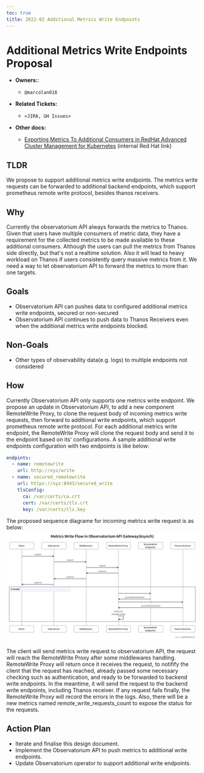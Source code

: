 ```yaml
---
toc: true
title: 2022-02 Additional Metrics Write Endpoints
---
```


# Additional Metrics Write Endpoints Proposal

* **Owners:**:
  * `@marcolan018`

* **Related Tickets:**
  * `<JIRA, GH Issues>`

* **Other docs:**
  * [Exporting Metrics To Additional Consumers in RedHat Advanced Cluster Management for Kubernetes](https://docs.google.com/document/d/1t7GodF4s_V5MtFtjTeiT0UFeQuu7cuSzz9-7FEENDsQ) (internal Red Hat link)

## TLDR

We propose to support additional metrics write endpoints. The metrics write requests can be forwarded to additional backend endpoints, which support prometheus remote write protocol, besides thanos receivers.

## Why
Currently the observatorium API always forwards the metrics to Thanos. Given that users have multiple consumers of metric data, they have a requirement for the collected metrics to be made available to these additional consumers. Although the users can pull the metrics from Thanos side directly, but that's not a realtime solution. Also it will lead to heavy workload on Thanos if users consistently query massive metrics from it. We need a way to let observatorium API to forward the metrics to more than one targets.

## Goals

* Observatorium API can pushes data to configured additional metrics write endpoints, secured or non-secured
* Observatorium API continues to push data to Thanos Receivers even when the additional metrics write endpoints blocked.

## Non-Goals

* Other types of observability data(e.g. logs) to multiple endpoints not considered

## How

Currently Observatorium  API only supports one metrics write endpoint. We propose an update in Observatorium API, to add a new component RemoteWrite Proxy, to clone the request body of incoming metrics write requests, then forward to additional write endpoints, which support prometheus remote write protocol.
For each additional metrics write endpoint, the RemoteWrite Proxy will clone the request body and send it to the endpoint based on its' configurations. A sample additional write endpoints configuration with two endpoints is like below:
```yaml
endpints:
  - name: remotewrite
    url: http://xyz/write
  - name: secured_remotewrite
    url: https://xyz:8443/secured_write
    tlsConfig:
      ca: /var/certs/ca.crt
      cert: /var/certs/tls.crt
      key: /var/certs/tls.key
``` 
The proposed sequence diagrame for incoming metrics write request is as below:
![sequence-diagram](../../assets/additional-write-endpoints.png)

The client will send metrics write request to observatorium API, the request will reach the RemoteWrite Proxy after some middlewares handling. RemoteWrite Proxy will return once it receives the request, to notifify the client that the request has reached, already passed some necessary checking such as authentication, and ready to be forwarded to backend write endpoints. In the meantime, it will send the request to the backend write endpoints, including Thanos receiver. If any request fails finally, the RemoteWrite Proxy will record the errors in the logs. Also, there will be a new metrics named remote_write_requests_count to expose the status for the requests.

## Action Plan

* Iterate and finalise this design document.
* Implement the Observatorium API to push metrics to additional write endpoints.
* Update Observatorium operator to support additional write endpoints.

